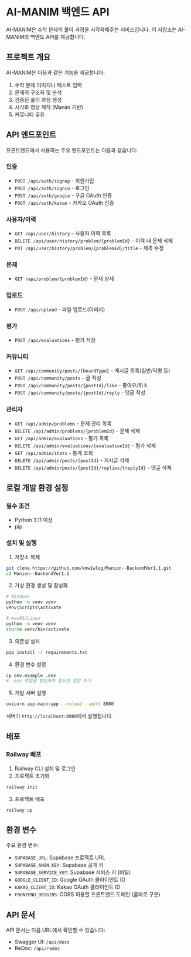 # AI-MANIM 백엔드 API

AI-MANIM은 수학 문제의 풀이 과정을 시각화해주는 서비스입니다. 이 저장소는 AI-MANIM의 백엔드 API를 제공합니다.

## 프로젝트 개요

AI-MANIM은 다음과 같은 기능을 제공합니다:

1. 수학 문제 이미지나 텍스트 입력
2. 문제의 구조화 및 분석
3. 검증된 풀이 과정 생성
4. 시각화 영상 제작 (Manim 기반)
5. 커뮤니티 공유

## API 엔드포인트

프론트엔드에서 사용하는 주요 엔드포인트는 다음과 같습니다:

### 인증
- `POST /api/auth/signup` - 회원가입
- `POST /api/auth/signin` - 로그인
- `POST /api/auth/google` - 구글 OAuth 인증
- `POST /api/auth/kakao` - 카카오 OAuth 인증

### 사용자/이력
- `GET /api/user/history` - 사용자 이력 목록
- `DELETE /api/user/history/problem/{problemId}` - 이력 내 문제 삭제
- `PUT /api/user/history/problem/{problemId}/title` - 제목 수정

### 문제
- `GET /api/problem/{problemId}` - 문제 상세

### 업로드
- `POST /api/upload` - 파일 업로드(이미지)

### 평가
- `POST /api/evaluations` - 평가 저장

### 커뮤니티
- `GET /api/community/posts/{boardType}` - 게시글 목록(일반/익명 등)
- `POST /api/community/posts` - 글 작성
- `POST /api/community/posts/{postId}/like` - 좋아요/취소
- `POST /api/community/posts/{postId}/reply` - 댓글 작성

### 관리자
- `GET /api/admin/problems` - 문제 관리 목록
- `DELETE /api/admin/problems/{problemId}` - 문제 삭제
- `GET /api/admin/evaluations` - 평가 목록
- `DELETE /api/admin/evaluations/{evaluationId}` - 평가 삭제
- `GET /api/admin/stats` - 통계 조회
- `DELETE /api/admin/posts/{postId}` - 게시글 삭제
- `DELETE /api/admin/posts/{postId}/replies/{replyId}` - 댓글 삭제

## 로컬 개발 환경 설정

### 필수 조건

- Python 3.11 이상
- pip

### 설치 및 실행

1. 저장소 복제
```bash
git clone https://github.com/kmw1wlog/Manion--BackendVer1.1.git
cd Manion--BackendVer1.1
```

2. 가상 환경 생성 및 활성화
```bash
# Windows
python -m venv venv
venv\Scripts\activate

# macOS/Linux
python -m venv venv
source venv/bin/activate
```

3. 의존성 설치
```bash
pip install -r requirements.txt
```

4. 환경 변수 설정
```bash
cp env.example .env
# .env 파일을 편집하여 필요한 설정 추가
```

5. 개발 서버 실행
```bash
uvicorn app.main:app --reload --port 8080
```

서버가 `http://localhost:8080`에서 실행됩니다.

## 배포

### Railway 배포

1. Railway CLI 설치 및 로그인
2. 프로젝트 초기화
```bash
railway init
```

3. 프로젝트 배포
```bash
railway up
```

## 환경 변수

주요 환경 변수:

- `SUPABASE_URL`: Supabase 프로젝트 URL
- `SUPABASE_ANON_KEY`: Supabase 공개 키
- `SUPABASE_SERVICE_KEY`: Supabase 서비스 키 (비밀)
- `GOOGLE_CLIENT_ID`: Google OAuth 클라이언트 ID
- `KAKAO_CLIENT_ID`: Kakao OAuth 클라이언트 ID
- `FRONTEND_ORIGINS`: CORS 허용할 프론트엔드 도메인 (콤마로 구분)

## API 문서

API 문서는 다음 URL에서 확인할 수 있습니다:

- Swagger UI: `/api/docs`
- ReDoc: `/api/redoc`
